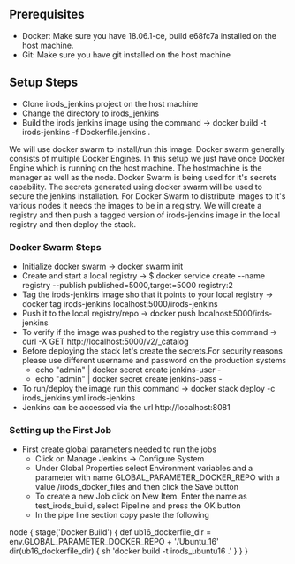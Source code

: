 ## Prerequisites

- Docker: Make sure you have 18.06.1-ce, build e68fc7a installed on the host machine.
- Git: Make sure you have git installed on the host machine

## Setup Steps
- Clone irods_jenkins project on the host machine
- Change the directory to irods_jenkins
- Build the irods jenkins image using the command -> docker build -t irods-jenkins -f Dockerfile.jenkins .


We will use docker swarm to install/run this image. Docker swarm generally consists of multiple Docker Engines. In this setup we just have once Docker Engine which is running on the host machine. The hostmachine is the manager as well as the node. Docker Swarm is being used for it's secrets capability. The secrets generated using docker swarm will be used to secure the jenkins installation. For Docker Swarm to distribute images to it's various nodes it needs the images to be in a registry. We will create a registry and then push a tagged version of irods-jenkins image in the local registry and then deploy the stack.

### Docker Swarm Steps
- Initialize docker swarm -> docker swarm init
- Create and start a local registry -> $ docker service create --name registry --publish published=5000,target=5000 registry:2
- Tag the irods-jenkins image sho that it points to your local registry -> docker tag irods-jenkins localhost:5000/irods-jenkins
- Push it to the local registry/repo -> docker push localhost:5000/irds-jenkins
- To verify if the image was pushed to the registry use this command -> curl -X GET http://localhost:5000/v2/_catalog
- Before deploying the stack let's create the secrets.For security reasons please use different username and password on the production systems
     - echo "admin" | docker secret create jenkins-user -
     - echo "admin" | docker secret create jenkins-pass -
- To run/deploy the image run this command -> docker stack deploy -c irods_jenkins.yml irods-jenkins
- Jenkins can be accessed via the url http://localhost:8081

### Setting up the First Job
- First create global parameters needed to run the jobs
    - Click on Manage Jenkins -> Configure System 
    - Under Global Properties select Environment variables and a parameter with name GLOBAL_PARAMETER_DOCKER_REPO with a value /irods_docker_files and then click the Save button
    - To create a new Job click on New Item. Enter the name as test_irods_build, select Pipeline and press the OK button
    - In the pipe line section copy paste the following

node {
     stage('Docker Build') {
         def ub16_dockerfile_dir = env.GLOBAL_PARAMETER_DOCKER_REPO + '/Ubuntu_16'
         dir(ub16_dockerfile_dir) {
            sh 'docker build -t irods_ubuntu16 .'
         }
     }
}


        

